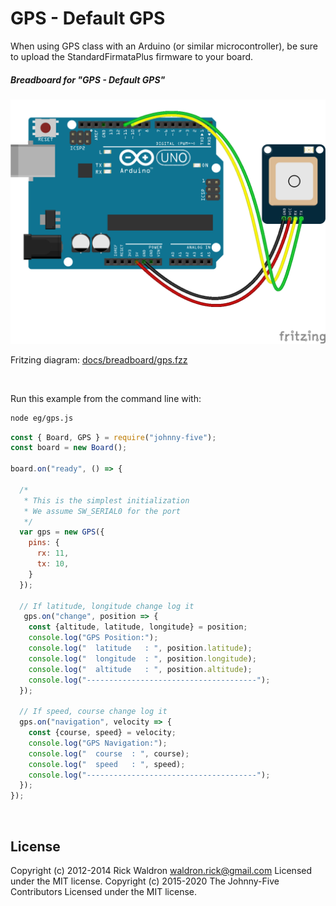 <!--remove-start-->

# GPS - Default GPS

<!--remove-end-->


When using GPS class with an Arduino (or similar microcontroller), be sure to upload the StandardFirmataPlus firmware to your board.





##### Breadboard for "GPS - Default GPS"



![docs/breadboard/gps.png](breadboard/gps.png)<br>

Fritzing diagram: [docs/breadboard/gps.fzz](breadboard/gps.fzz)

&nbsp;




Run this example from the command line with:
```bash
node eg/gps.js
```


```javascript
const { Board, GPS } = require("johnny-five");
const board = new Board();

board.on("ready", () => {

  /*
   * This is the simplest initialization
   * We assume SW_SERIAL0 for the port
   */
  var gps = new GPS({
    pins: {
      rx: 11,
      tx: 10,
    }
  });

  // If latitude, longitude change log it
   gps.on("change", position => {
    const {altitude, latitude, longitude} = position;
    console.log("GPS Position:");
    console.log("  latitude   : ", position.latitude);
    console.log("  longitude  : ", position.longitude);
    console.log("  altitude   : ", position.altitude);
    console.log("--------------------------------------");
  });

  // If speed, course change log it
  gps.on("navigation", velocity => {
    const {course, speed} = velocity;
    console.log("GPS Navigation:");
    console.log("  course  : ", course);
    console.log("  speed   : ", speed);
    console.log("--------------------------------------");
  });
});

```








&nbsp;

<!--remove-start-->

## License
Copyright (c) 2012-2014 Rick Waldron <waldron.rick@gmail.com>
Licensed under the MIT license.
Copyright (c) 2015-2020 The Johnny-Five Contributors
Licensed under the MIT license.

<!--remove-end-->

